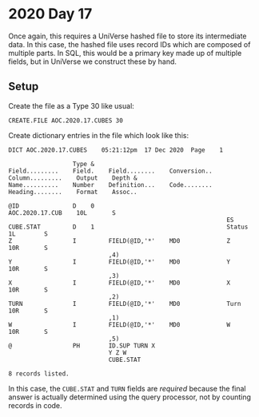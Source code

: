 # 2020 Day 17

Once again, this requires a UniVerse hashed file to store its intermediate data.  In this case, the hashed file uses record IDs which are composed of multiple parts.  In SQL, this would be a primary key made up of multiple fields, but in UniVerse we construct these by hand.

## Setup

Create the file as a Type 30 like usual:
```
CREATE.FILE AOC.2020.17.CUBES 30
```
 
Create dictionary entries in the file which look like this:
```
DICT AOC.2020.17.CUBES    05:21:12pm  17 Dec 2020  Page    1

                  Type &
Field.........    Field.    Field........    Conversion..    Column.........    Output    Depth &
Name..........    Number    Definition...    Code........    Heading........    Format    Assoc..

@ID               D    0                                     AOC.2020.17.CUB    10L       S
                                                             ES
CUBE.STAT         D    1                                     Status             1L        S
Z                 I         FIELD(@ID,'*'    MD0             Z                  10R       S
                            ,4)
Y                 I         FIELD(@ID,'*'    MD0             Y                  10R       S
                            ,3)
X                 I         FIELD(@ID,'*'    MD0             X                  10R       S
                            ,2)
TURN              I         FIELD(@ID,'*'    MD0             Turn               10R       S
                            ,1)
W                 I         FIELD(@ID,'*'    MD0             W                  10R       S
                            ,5)
@                 PH        ID.SUP TURN X
                            Y Z W
                            CUBE.STAT

8 records listed.
```

In this case, the `CUBE.STAT` and `TURN` fields are *required* because the final answer is actually determined using the query processor, not by counting records in code.

